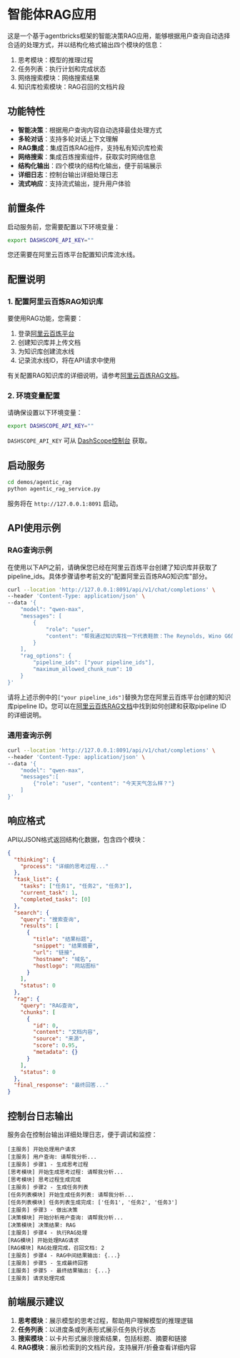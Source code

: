 # 智能体RAG应用

这是一个基于agentbricks框架的智能决策RAG应用，能够根据用户查询自动选择合适的处理方式，并以结构化格式输出四个模块的信息：
1. 思考模块：模型的推理过程
2. 任务列表：执行计划和完成状态
3. 网络搜索模块：网络搜索结果
4. 知识库检索模块：RAG召回的文档片段

## 功能特性

- **智能决策**：根据用户查询内容自动选择最佳处理方式
- **多轮对话**：支持多轮对话上下文理解
- **RAG集成**：集成百炼RAG组件，支持私有知识库检索
- **网络搜索**：集成百炼搜索组件，获取实时网络信息
- **结构化输出**：四个模块的结构化输出，便于前端展示
- **详细日志**：控制台输出详细处理日志
- **流式响应**：支持流式输出，提升用户体验

## 前置条件

启动服务前，您需要配置以下环境变量：

```bash
export DASHSCOPE_API_KEY=""
```

您还需要在阿里云百炼平台配置知识库流水线。

## 配置说明

### 1. 配置阿里云百炼RAG知识库

要使用RAG功能，您需要：

1. 登录[阿里云百炼平台](https://bailian.console.aliyun.com)
2. 创建知识库并上传文档
3. 为知识库创建流水线
4. 记录流水线ID，将在API请求中使用

有关配置RAG知识库的详细说明，请参考[阿里云百炼RAG文档](https://bailian.console.aliyun.com/?tab=doc#/doc/?type=app&url=2807740)。

### 2. 环境变量配置

请确保设置以下环境变量：

```bash
export DASHSCOPE_API_KEY=""
```

`DASHSCOPE_API_KEY` 可从 [DashScope控制台](https://dashscope.console.aliyun.com/) 获取。

## 启动服务

```bash
cd demos/agentic_rag
python agentic_rag_service.py
```

服务将在 `http://127.0.0.1:8091` 启动。

## API使用示例

### RAG查询示例

在使用以下API之前，请确保您已经在阿里云百炼平台创建了知识库并获取了pipeline_ids。具体步骤请参考前文的"配置阿里云百炼RAG知识库"部分。

```bash
curl --location 'http://127.0.0.1:8091/api/v1/chat/completions' \
--header 'Content-Type: application/json' \
--data '{
    "model": "qwen-max",
    "messages": [
        {
            "role": "user",
            "content": "帮我通过知识库找一下代表鞋款：The Reynolds, Wino G6的品牌特性，如果找不到的话可以试试看使用搜索"
        }
    ],
    "rag_options": {
        "pipeline_ids": ["your pipeline_ids"],
        "maximum_allowed_chunk_num": 10
    }
}'
```

请将上述示例中的`["your pipeline_ids"]`替换为您在阿里云百炼平台创建的知识库pipeline ID。您可以在[阿里云百炼RAG文档](https://bailian.console.aliyun.com/?tab=doc#/doc/?type=app&url=2807740)中找到如何创建和获取pipeline ID的详细说明。

### 通用查询示例

```bash
curl --location 'http://127.0.0.1:8091/api/v1/chat/completions' \
--header 'Content-Type: application/json' \
--data '{
    "model": "qwen-max",
    "messages":[
        {"role": "user", "content": "今天天气怎么样？"}
    ]
}'
```

## 响应格式

API以JSON格式返回结构化数据，包含四个模块：

```json
{
  "thinking": {
    "process": "详细的思考过程..."
  },
  "task_list": {
    "tasks": ["任务1", "任务2", "任务3"],
    "current_task": 1,
    "completed_tasks": [0]
  },
  "search": {
    "query": "搜索查询",
    "results": [
      {
        "title": "结果标题",
        "snippet": "结果摘要",
        "url": "链接",
        "hostname": "域名",
        "hostlogo": "网站图标"
      }
    ],
    "status": 0
  },
  "rag": {
    "query": "RAG查询",
    "chunks": [
      {
        "id": 0,
        "content": "文档内容",
        "source": "来源",
        "score": 0.95,
        "metadata": {}
      }
    ],
    "status": 0
  },
  "final_response": "最终回答..."
}
```

## 控制台日志输出

服务会在控制台输出详细处理日志，便于调试和监控：

```
[主服务] 开始处理用户请求
[主服务] 用户查询: 请帮我分析...
[主服务] 步骤1 - 生成思考过程
[思考模块] 开始生成思考过程: 请帮我分析...
[思考模块] 思考过程生成完成
[主服务] 步骤2 - 生成任务列表
[任务列表模块] 开始生成任务列表: 请帮我分析...
[任务列表模块] 任务列表生成完成: ['任务1', '任务2', '任务3']
[主服务] 步骤3 - 做出决策
[决策模块] 开始分析用户查询: 请帮我分析...
[决策模块] 决策结果: RAG
[主服务] 步骤4 - 执行RAG处理
[RAG模块] 开始处理RAG请求
[RAG模块] RAG处理完成，召回文档: 2
[主服务] 步骤4 - RAG中间结果输出: {...}
[主服务] 步骤5 - 生成最终回答
[主服务] 步骤5 - 最终结果输出: {...}
[主服务] 请求处理完成
```

## 前端展示建议

1. **思考模块**：展示模型的思考过程，帮助用户理解模型的推理逻辑
2. **任务列表**：以进度条或列表形式展示任务执行状态
3. **搜索模块**：以卡片形式展示搜索结果，包括标题、摘要和链接
4. **RAG模块**：展示检索到的文档片段，支持展开/折叠查看详细内容